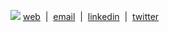 ![](https://i.hizliresim.com/kdmjjmi.png)
[web](https://erencelik.xyz)&nbsp;&nbsp;|&nbsp;&nbsp;[email](mailto:0x65726e@gmail.com)&nbsp;&nbsp;|&nbsp;&nbsp;[linkedin](https://linkedin.com/in/ernclk)&nbsp;&nbsp;|&nbsp;&nbsp;[twitter](https://twitter.com/0xh4kk)
